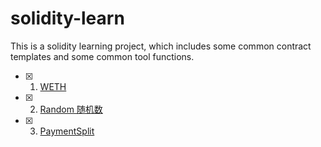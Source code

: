 # solidity-learn
This is a solidity learning project, which includes some common contract templates and some common tool functions.

* [x] 1. [WETH](https://github.com/MingSeng-W/solidity-learn/tree/main/WETH)
* [x] 2. [Random 随机数](https://github.com/MingSeng-W/solidity-learn/tree/main/RANDOM)
* [x] 3. [PaymentSplit](https://github.com/MingSeng-W/solidity-learn/tree/main/PaymentSplit)
